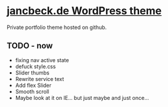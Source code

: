# [jancbeck.de WordPress theme](http://www.jancbeck.de/)

Private portfolio theme hosted on github.

## TODO - now

* fixing nav active state
* defuck style.css
* Slider thumbs
* Rewrite service text
* Add flex Slider
* Smooth scroll
* Maybe look at it on IE… but just maybe and just once…
